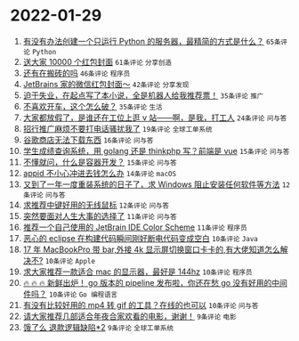 # 2022-01-29

1. [有没有办法创建一个只运行 Python 的服务器，最精简的方式是什么？](https://www.v2ex.com/t/831269) `65条评论` `Python`
1. [送大家 10000 个红包封面](https://www.v2ex.com/t/831223) `61条评论` `分享创造`
1. [还有在搬砖的吗](https://www.v2ex.com/t/831271) `46条评论` `程序员`
1. [JetBrains 家的微信红包封面～](https://www.v2ex.com/t/831233) `42条评论` `分享发现`
1. [迫于失业，在起点写了本小说，全是机器人给我推荐票！](https://www.v2ex.com/t/831260) `35条评论` `推广`
1. [不喜欢开车，这个怎么破？](https://www.v2ex.com/t/831274) `35条评论` `生活`
1. [大家都放假了，是谁还在工位上逛 v 站——啊，是我，打工人](https://www.v2ex.com/t/831234) `24条评论` `问与答`
1. [招行推广麻烦不要打电话骚扰我了](https://www.v2ex.com/t/831304) `19条评论` `全球工单系统`
1. [谷歌商店无法下载东西](https://www.v2ex.com/t/831254) `16条评论` `问与答`
1. [学生成绩查询系统，用 golang 还是 thinkphp 写？前端是 vue](https://www.v2ex.com/t/831259) `15条评论` `问与答`
1. [不懂就问，什么是容器开发？](https://www.v2ex.com/t/831225) `15条评论` `问与答`
1. [appid 不小心冲进去钱怎么办](https://www.v2ex.com/t/831220) `14条评论` `macOS`
1. [又到了一年一度重装系统的日子了，求 Windows 阻止安装任何软件等方法](https://www.v2ex.com/t/831300) `12条评论` `问与答`
1. [求推荐中键好用的无线鼠标](https://www.v2ex.com/t/831227) `12条评论` `问与答`
1. [突然要面对人生大事的选择了](https://www.v2ex.com/t/831314) `11条评论` `问与答`
1. [推荐一个自己使用的 JetBrain IDE Color Scheme](https://www.v2ex.com/t/831243) `11条评论` `程序员`
1. [恶心的 eclipse 在构建代码瞬间刚好断电代码变成空白](https://www.v2ex.com/t/831307) `10条评论` `Java`
1. [17 年 MacBookPro 带 bar,外接 4k 显示屏切换窗口卡卡的,有大佬知道怎么解决不?](https://www.v2ex.com/t/831282) `10条评论` `Apple`
1. [求大家推荐一款适合 mac 的显示器，最好是 144hz](https://www.v2ex.com/t/831279) `10条评论` `程序员`
1. [🔥 🔥 🔥 新鲜出炉！ go 版本的 pipeline 发布啦，你还在愁 go 没有好用的中间件吗？](https://www.v2ex.com/t/831235) `10条评论` `Go 编程语言`
1. [有没有比较好用的 mp4 转 gif 的工具？在线的也可以](https://www.v2ex.com/t/831229) `10条评论` `问与答`
1. [请大家推荐几部适合年夜合家欢看的电影，谢谢！](https://www.v2ex.com/t/831303) `9条评论` `电影`
1. [饿了么 退款逻辑缺陷*2](https://www.v2ex.com/t/831292) `9条评论` `全球工单系统`
